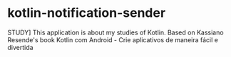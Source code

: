 # kotlin-notification-sender
STUDY] This application is about my studies of Kotlin. Based on Kassiano Resende's book Kotlin com Android - Crie aplicativos de maneira fácil e divertida
